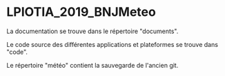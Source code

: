 # LPIOTIA_2019_BNJMeteo

La documentation se trouve dans le répertoire "documents".

Le code source des différentes applications et plateformes se trouve dans "code".

Le répertoire "météo" contient la sauvegarde de l'ancien git.